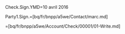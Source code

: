 Check.Sign.YMD=10 avril 2016

Party1.Sign.=[bq/fr/bnpp/a5we/Contact/marc.md]

=[bq/fr/bnpp/a5we/Account/Check/00001/01-Write.md]
